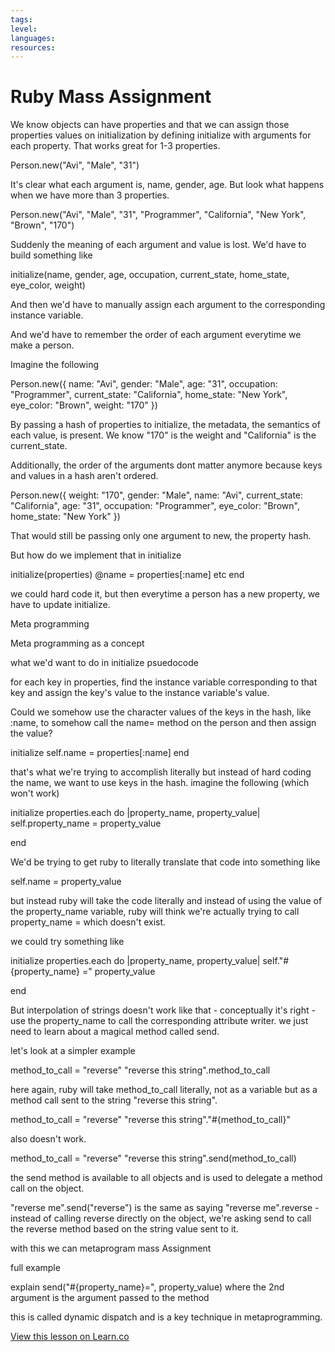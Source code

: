 ```yaml
---
tags:
level:
languages:
resources:
---
```


# Ruby Mass Assignment

We know objects can have properties and that we can assign those properties values on initialization by defining initialize with arguments for each property. That works great for 1-3 properties.

Person.new("Avi", "Male", "31")

It's clear what each argument is, name, gender, age. But look what happens when we have more than 3 properties.

Person.new("Avi", "Male", "31", "Programmer", "California", "New York", "Brown", "170")

Suddenly the meaning of each argument and value is lost. We'd have to build something like

initialize(name, gender, age, occupation, current_state, home_state, eye_color, weight)

And then we'd have to manually assign each argument to the corresponding instance variable.

And we'd have to remember the order of each argument everytime we make a person.

Imagine the following

Person.new({
  name: "Avi",
  gender: "Male",
  age: "31",
  occupation: "Programmer",
  current_state: "California",
  home_state: "New York",
  eye_color: "Brown",
  weight: "170"
})

By passing a hash of properties to initialize, the metadata, the semantics of each value, is present. We know "170" is the weight and "California" is the current_state.

Additionally, the order of the arguments dont matter anymore because keys and values in a hash aren't ordered.

Person.new({
  weight: "170",
  gender: "Male",
  name: "Avi",
  current_state: "California",
  age: "31",
  occupation: "Programmer",
  eye_color: "Brown",
  home_state: "New York"
})

That would still be passing only one argument to new, the property hash.

But how do we implement that in initialize

initialize(properties)
  @name = properties[:name]
  etc
end

we could hard code it, but then everytime a person has a new property, we have to update initialize.

Meta programming

Meta programming as a concept

what we'd want to do in initialize psuedocode

for each key in properties, find the instance variable corresponding to that key and assign the key's value to the instance variable's value.

Could we somehow use the character values of the keys in the hash, like :name, to somehow call the name= method on the person and then assign the value?

initialize
  self.name = properties[:name]
end

that's what we're trying to accomplish literally but instead of hard coding the name, we want to use keys in the hash. imagine the following (which won't work)

initialize
  properties.each do |property_name, property_value|
  self.property_name = property_value

end

We'd be trying to get ruby to literally translate that code into something like

self.name = property_value

but instead ruby will take the code literally and instead of using the value of the property_name variable, ruby will think we're actually trying to call property_name = which doesn't exist.

we could try something like

initialize
  properties.each do |property_name, property_value|
  self."#{property_name} =" property_value

end


But interpolation of strings doesn't work like that - conceptually it's right - use the property_name to call the corresponding attribute writer. we just need to learn about a magical method called send.

let's look at a simpler example

method_to_call = "reverse"
"reverse this string".method_to_call

here again, ruby will take method_to_call literally, not as a variable but as a method call sent to the string "reverse this string".

method_to_call = "reverse"
"reverse this string"."#{method_to_call}"

also doesn't work.

method_to_call = "reverse"
"reverse this string".send(method_to_call)

the send method is available to all objects and is used to delegate a method call on the object.

"reverse me".send("reverse") is the same as saying "reverse me".reverse - instead of calling reverse directly on the object, we're asking send to call the reverse method based on the string value sent to it.

with this we can metaprogram mass Assignment

full example

explain send("#{property_name}=", property_value)
where the 2nd argument is the argument passed to the method

this is called dynamic dispatch and is a key technique in metaprogramming.

<a href='https://learn.co/lessons/ruby-mass-assignment-readme' data-visibility='hidden'>View this lesson on Learn.co</a>
